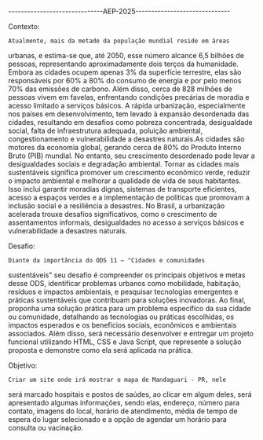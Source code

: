------------------------------AEP-2025------------------------------

Contexto:

    Atualmente, mais da metade da população mundial reside em áreas 
urbanas, e estima-se que, até 2050, esse número alcance 6,5 bilhões 
de pessoas, representando aproximadamente dois terços da humanidade. 
Embora as cidades ocupem apenas 3% da superfície terrestre, elas são 
responsáveis por 60% a 80% do consumo de energia e por pelo menos 
70% das emissões de carbono. Além disso, cerca de 828 milhões de 
pessoas vivem em favelas, enfrentando condições precárias de moradia 
e acesso limitado a serviços básicos. A rápida urbanização, 
especialmente nos países em desenvolvimento, tem levado à expansão 
desordenada das cidades, resultando em desafios como pobreza 
concentrada, desigualdade social, falta de infraestrutura adequada, 
poluição ambiental, congestionamento e vulnerabilidade a desastres 
naturais.As cidades são motores da economia global, gerando cerca de 
80% do Produto Interno Bruto (PIB) mundial. No entanto, seu 
crescimento desordenado pode levar a desigualdades sociais e 
degradação ambiental. Tornar as cidades mais sustentáveis significa 
promover um crescimento econômico verde, reduzir o impacto ambiental 
e melhorar a qualidade de vida de seus habitantes. Isso inclui 
garantir moradias dignas, sistemas de transporte eficientes, acesso
a espaços verdes e a implementação de políticas que promovam a 
inclusão social e a resiliência a desastres. No Brasil, a urbanização 
acelerada trouxe desafios significativos, como o crescimento de 
assentamentos informais, desigualdades no acesso a serviços básicos 
e vulnerabilidade a desastres naturais.

Desafio: 

    Diante da importância do ODS 11 – "Cidades e comunidades 
sustentáveis" seu desafio é compreender os principais objetivos e 
metas desse ODS, identificar problemas urbanos como mobilidade, 
habitação, resíduos e impactos ambientais, e pesquisar tecnologias
emergentes e práticas sustentáveis que contribuam para soluções 
inovadoras. Ao final, proponha uma solução prática para um problema 
específico da sua cidade ou comunidade, detalhando as tecnologias 
ou práticas escolhidas, os impactos esperados e os benefícios sociais,
econômicos e ambientais associados. Além disso, será necessário 
desenvolver e entregar um projeto funcional utilizando HTML, CSS e 
Java Script, que represente a solução proposta e demonstre como ela
será aplicada na prática.

Objetivo:

    Criar um site onde irá mostrar o mapa de Mandaguari - PR, nele 
será marcado hospitais e postos de saúdes, ao clicar em algum deles, 
será apresentado algumas informações, sendo elas, endereço, número 
para contato, imagens do local, horário de atendimento, média de tempo 
de espera do lugar selecionado e a opção de agendar um horário para 
consulta ou vacinação.
